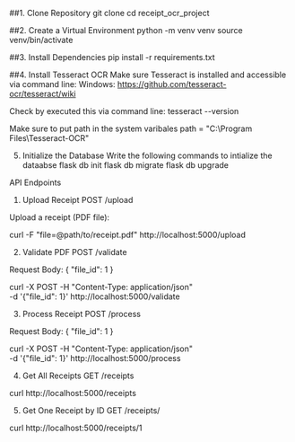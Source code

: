 ##1. Clone Repository
git clone <your-repo-url>
cd receipt_ocr_project


##2. Create a Virtual Environment
python -m venv venv
source venv/bin/activate


##3. Install Dependencies
pip install -r requirements.txt


##4. Install Tesseract OCR
Make sure Tesseract is installed and accessible via command line:
Windows: https://github.com/tesseract-ocr/tesseract/wiki

Check by executed this via command line:
tesseract --version

Make sure to put path in the system varibales
path = "C:\Program Files\Tesseract-OCR"


5. Initialize the Database
Write the following commands to intialize the dataabse
flask db init
flask db migrate
flask db upgrade


API Endpoints
1. Upload Receipt
POST /upload

Upload a receipt (PDF file):

curl -F "file=@path/to/receipt.pdf" http://localhost:5000/upload


2. Validate PDF
POST /validate

Request Body:
{
  "file_id": 1
}

curl -X POST -H "Content-Type: application/json" \
  -d '{"file_id": 1}' http://localhost:5000/validate


3. Process Receipt
POST /process

Request Body:
{
  "file_id": 1
}

curl -X POST -H "Content-Type: application/json" \
  -d '{"file_id": 1}' http://localhost:5000/process


4. Get All Receipts
GET /receipts

curl http://localhost:5000/receipts


5. Get One Receipt by ID
GET /receipts/<id>

curl http://localhost:5000/receipts/1